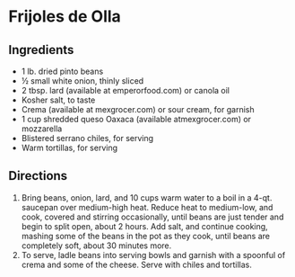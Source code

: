 # Frijoles de Olla

## Ingredients
* 1 lb. dried pinto beans
* ½ small white onion, thinly sliced
* 2 tbsp. lard (available at emperorfood.com) or canola oil
* Kosher salt, to taste
* Crema (available at mexgrocer.com) or sour cream, for garnish
* 1 cup shredded queso Oaxaca (available atmexgrocer.com) or mozzarella
* Blistered serrano chiles, for serving
* Warm tortillas, for serving

## Directions
1. Bring beans, onion, lard, and 10 cups warm water to a boil in a 4-qt. saucepan over medium-high heat. Reduce heat to medium-low, and cook, covered and stirring occasionally, until beans are just tender and begin to split open, about 2 hours. Add salt, and continue cooking, mashing some of the beans in the pot as they cook, until beans are completely soft, about 30 minutes more.
2. To serve, ladle beans into serving bowls and garnish with a spoonful of crema and some of the cheese. Serve with chiles and tortillas.
